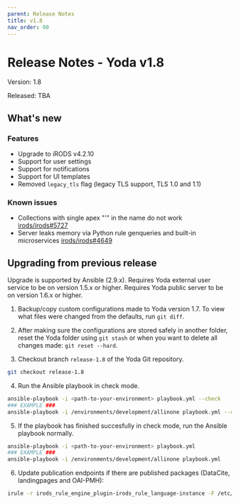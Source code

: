 ```yaml
---
parent: Release Notes
title: v1.8
nav_order: 90
---
```

# Release Notes - Yoda v1.8

Version: 1.8

Released: TBA

## What's new
### Features
- Upgrade to iRODS v4.2.10
- Support for user settings
- Support for notifications
- Support for UI templates
- Removed `legacy_tls` flag (legacy TLS support, TLS 1.0 and 1.1)

### Known issues
- Collections with single apex "'" in the name do not work [irods/irods#5727](https://github.com/irods/irods/issues/5727)
- Server leaks memory via Python rule genqueries and built-in microservices [irods/irods#4649](https://github.com/irods/irods/issues/4649)

## Upgrading from previous release
Upgrade is supported by Ansible (2.9.x).
Requires Yoda external user service to be on version 1.5.x or higher.
Requires Yoda public server to be on version 1.6.x or higher.

1. Backup/copy custom configurations made to Yoda version 1.7.
To view what files were changed from the defaults, run `git diff`.

2. After making sure the configurations are stored safely in another folder, reset the Yoda folder using `git stash` or when you want to delete all changes made: `git reset --hard`.

3. Checkout branch `release-1.8` of the Yoda Git repository.
```bash
git checkout release-1.8
```

4. Run the Ansible playbook in check mode.
```bash
ansible-playbook -i <path-to-your-environment> playbook.yml --check
### EXAMPLE ###
ansible-playbook -i /environments/development/allinone playbook.yml --check
```

5. If the playbook has finished succesfully in check mode, run the Ansible playbook normally.
```bash
ansible-playbook -i <path-to-your-environment> playbook.yml
### EXAMPLE ###
ansible-playbook -i /environments/development/allinone playbook.yml
```

6. Update publication endpoints if there are published packages (DataCite, landingpages and OAI-PMH):
```bash
irule -r irods_rule_engine_plugin-irods_rule_language-instance -F /etc/irods/irods-ruleset-uu/tools/update-publications.r
```
